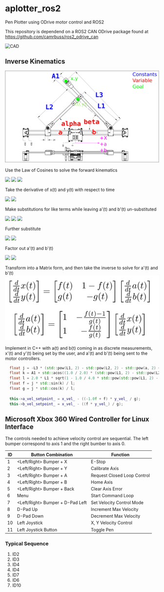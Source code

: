 # aplotter_ros2
Pen Plotter using ODrive motor control and ROS2

This repository is dependend on a ROS2 CAN ODrive package found at https://github.com/camrbuss/ros2_odrive_can

![CAD](https://lh3.googleusercontent.com/pw/ACtC-3clGLWjGjPLQd7VhQk3QP3K9Lg39KJp0tQEz6EgUK5Ak4WE-YtDJ8ZNHEzONkK3RGVDRFE0xoxDykFvw1JDTLQJV9iui-XEQ9JTUxxphp_TFRbhiN1gXHQWvIN8GwDhQNKsty9ygs0llwD1Yx70qwJe6w=w1168-h902-no?authuser=0)





## Inverse Kinematics

![](./doc/geometry.png)

Use the Law of Cosines to solve the forward kinematics

<img src="https://render.githubusercontent.com/render/math?math=\beta(t) = \arccos{\left(\frac{L_{1}^{2} - L_{2}^{2} + \left(- a{\left(t \right)} + b{\left(t \right)}\right)^{2}}{2 L_{1} \left(- a{\left(t \right)} + b{\left(t \right)}\right)} \right)}">

<img src="https://render.githubusercontent.com/render/math?math=x(t) = b{\left(t \right)} - L_{3} \cos{\left(A_{1} + \beta(t) \right)}">

<img src="https://render.githubusercontent.com/render/math?math=y(t) = L_{3} \sin{\left(A_{1} + \beta(t) \right)}">

Take the derivative of x(t) and y(t) with respect to time

<img src="https://render.githubusercontent.com/render/math?math=\frac{d}{d t} x{\left(t \right)} = \frac{L_{3} \left(\frac{d}{d t} a{\left(t \right)} - \frac{d}{d t} b{\left(t \right)}\right) \left(- L_{1}^{2} + L_{2}^{2} + \left(a{\left(t \right)} - b{\left(t \right)}\right)^{2}\right) \sin{\left(A_{1} + \arccos{\left(\frac{- L_{1}^{2} + L_{2}^{2} - \left(a{\left(t \right)} - b{\left(t \right)}\right)^{2}}{2 L_{1} \left(a{\left(t \right)} - b{\left(t \right)}\right)} \right)} \right)}}{L_{1} \sqrt{\frac{4 L_{1}^{2} \left(a{\left(t \right)} - b{\left(t \right)}\right)^{2} - \left(L_{1}^{2} - L_{2}^{2} + \left(a{\left(t \right)} - b{\left(t \right)}\right)^{2}\right)^{2}}{L_{1}^{2} \left(a{\left(t \right)} - b{\left(t \right)}\right)^{2}}} \left(a{\left(t \right)} - b{\left(t \right)}\right)^{2}} + \frac{d}{d t} b{\left(t \right)}">

<img src="https://render.githubusercontent.com/render/math?math=\frac{d}{d t} y{\left(t \right)} = \frac{L_{3} \left(\frac{d}{d t} a{\left(t \right)} - \frac{d}{d t} b{\left(t \right)}\right) \left(- L_{1}^{2} + L_{2}^{2} + \left(a{\left(t \right)} - b{\left(t \right)}\right)^{2}\right) \cos{\left(A_{1} + \arccos{\left(\frac{- L_{1}^{2} + L_{2}^{2} - \left(a{\left(t \right)} - b{\left(t \right)}\right)^{2}}{2 L_{1} \left(a{\left(t \right)} - b{\left(t \right)}\right)} \right)} \right)}}{L_{1} \sqrt{\frac{4 L_{1}^{2} \left(a{\left(t \right)} - b{\left(t \right)}\right)^{2} - \left(L_{1}^{2} - L_{2}^{2} + \left(a{\left(t \right)} - b{\left(t \right)}\right)^{2}\right)^{2}}{L_{1}^{2} \left(a{\left(t \right)} - b{\left(t \right)}\right)^{2}}} \left(a{\left(t \right)} - b{\left(t \right)}\right)^{2}}">

Make substitutions for like terms while leaving a'(t)
and b'(t) un-substituted

<img src="https://render.githubusercontent.com/render/math?math=j(t) = - L_{3} \left(L_{1}^{2} - L_{2}^{2} - a^{2}{\left(t \right)} + 2 a{\left(t \right)} b{\left(t \right)} - b^{2}{\left(t \right)}\right)">
<img src="https://render.githubusercontent.com/render/math?math=k(t) = A_{1} + \arccos{\left(\frac{L_{1}^{2} - L_{2}^{2} + \left(a{\left(t \right)} - b{\left(t \right)}\right)^{2}}{2 L_{1} \left(- a{\left(t \right)} + b{\left(t \right)}\right)} \right)}">
<img src="https://render.githubusercontent.com/render/math?math=l(t) = 2 L_{1} \sqrt{1 - \frac{\left(L_{1}^{2} - L_{2}^{2} + \left(a{\left(t \right)} - b{\left(t \right)}\right)^{2}\right)^{2}}{4 L_{1}^{2} \left(a{\left(t \right)} - b{\left(t \right)}\right)^{2}}} \left(a{\left(t \right)} - b{\left(t \right)}\right)^{2}">

Further substitute

<img src="https://render.githubusercontent.com/render/math?math=\frac{d}{d t} f{(t )} = \frac{j(t) \sin({k(t)})}{l(t)}">

<img src="https://render.githubusercontent.com/render/math?math=\frac{d}{d t} g{(t )} = \frac{j(t) \cos({k(t)})}{l(t)}">

Factor out a'(t) and b'(t)

<img src="https://render.githubusercontent.com/render/math?math=\frac{d}{d t} x{(t )} =  \frac{d}{d t} a{(t )} f(t) + \frac{d}{d t} b{(t )} ( 1 - f(t))">

<img src="https://render.githubusercontent.com/render/math?math=\frac{d}{d t} y{(t )} =  + \frac{d}{d t} a{(t )} g(t) + \frac{d}{d t} b{(t )}  - g(t)">

Transform into a Matrix form, and then take the inverse to solve for a'(t) and b'(t)
![](doc/matrix_equations.png)

Implement in C++ with a(t) and b(t) coming in as discrete measurements, x'(t) and y'(t) being set by the user, and a'(t) and b'(t) being sent to the motor controllers.

``` cpp
  float j = -L3 * (std::pow(L1, 2) - std::pow(L2, 2) - std::pow(a, 2) + 2.0 * a * b - std::pow(b, 2));
  float k = A1 + std::acos((1.0 / 2.0) * (std::pow(L1, 2) - std::pow(L2, 2) + std::pow(a - b, 2)) / (L1 * (-a + b)));
  float l = 2.0 * L1 * sqrt(1 - 1.0 / 4.0 * std::pow(std::pow(L1, 2) - std::pow(L2, 2) + std::pow(a - b, 2), 2) / (std::pow(L1, 2) * std::pow(a - b, 2))) * std::pow(a - b, 2);
  float f = j * std::sin(k) / l;
  float g = j * std::cos(k) / l;

  this->a_vel_setpoint_ = x_vel_ - ((-1.0f + f) * y_vel_ / g);
  this->b_vel_setpoint_ = x_vel_ - ((f * y_vel_) / g);
```

## Microsoft Xbox 360 Wired Controller for Linux Interface

The controls needed to  achieve velocity control are sequential. The left bumper correspond to axis 1 and the right bumber to axis 0.

| ID | Button Combination | Function |
|-|-|-|
| 1 | <Left/Right> Bumper + X | E-Stop |
| 2 | <Left/Right> Bumper + Y | Calibrate Axis |
| 3 | <Left/Right> Bumper + A | Request Closed Loop Control |
| 4 | <Left/Right> Bumper + B | Home Axis |
| 5 | <Left/Right> Bumper + Back | Clear Axis Error |
| 6 | Menu | Start Command Loop |
| 7 | <Left/Right> Bumper + D-Pad Left | Set Velocity Control Mode |
| 8 | D-Pad Up | Increment Max Velocity |
| 9 | D-Pad Down | Decrement Max Velocity |
| 10 | Left Joystick | X, Y Velocity Control |
| 11 | Left Joystick Button | Toggle Pen |

### Typical Sequence

1. ID2
2. ID3
3. ID4
4. ID4
5. ID7
6. ID6
7. ID10